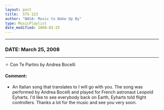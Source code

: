 ```yaml
---
layout: post
title:  STS-123
author: "NASA: Music to Wake Up By"
type: MusicPlaylist
date_modified: 2008-03-25
---
```


----
### DATE: March 25, 2008
----
✧ Con Te Partiro by Andrea Bocelli

#### Comment:
* An Italian song that translates to I will go with you. The song was performed by Andrea Bocelli and played for French astronaut Leopold Eyharts. I'd like to see everybody back on Earth, Eyharts told flight controllers. Thanks a lot for the music and see you very soon.
